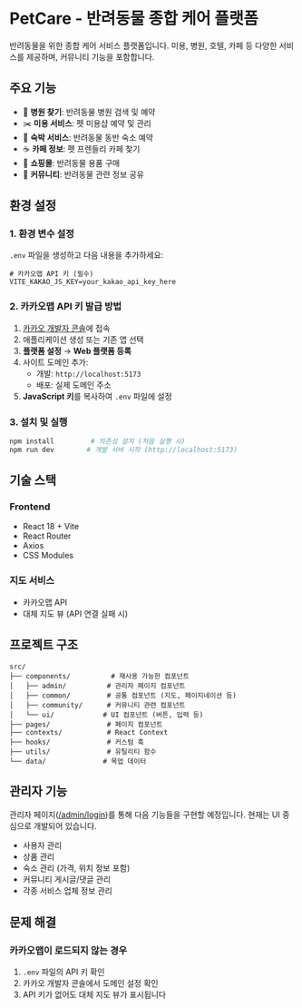 # PetCare - 반려동물 종합 케어 플랫폼

반려동물을 위한 종합 케어 서비스 플랫폼입니다. 미용, 병원, 호텔, 카페 등 다양한 서비스를 제공하며, 커뮤니티 기능을 포함합니다.

## 주요 기능

- 🏥 **병원 찾기**: 반려동물 병원 검색 및 예약
- ✂️ **미용 서비스**: 펫 미용샵 예약 및 관리
- 🏨 **숙박 서비스**: 반려동물 동반 숙소 예약
- ☕ **카페 정보**: 펫 프렌들리 카페 찾기
- 🛒 **쇼핑몰**: 반려동물 용품 구매
- 💬 **커뮤니티**: 반려동물 관련 정보 공유

## 환경 설정

### 1. 환경 변수 설정

`.env` 파일을 생성하고 다음 내용을 추가하세요:

```env
# 카카오맵 API 키 (필수)
VITE_KAKAO_JS_KEY=your_kakao_api_key_here
```

### 2. 카카오맵 API 키 발급 방법

1. [카카오 개발자 콘솔](https://developers.kakao.com/)에 접속
2. 애플리케이션 생성 또는 기존 앱 선택
3. **플랫폼 설정** → **Web 플랫폼 등록**
4. 사이트 도메인 추가:
   - 개발: `http://localhost:5173`
   - 배포: 실제 도메인 주소
5. **JavaScript 키**를 복사하여 `.env` 파일에 설정

### 3. 설치 및 실행

```bash
npm install         # 의존성 설치 (처음 실행 시)
npm run dev        # 개발 서버 시작 (http://localhost:5173)
```

## 기술 스택

### Frontend
- React 18 + Vite
- React Router
- Axios
- CSS Modules

### 지도 서비스
- 카카오맵 API
- 대체 지도 뷰 (API 연결 실패 시)

## 프로젝트 구조

```
src/
├── components/          # 재사용 가능한 컴포넌트
│   ├── admin/          # 관리자 페이지 컴포넌트
│   ├── common/         # 공통 컴포넌트 (지도, 페이지네이션 등)
│   ├── community/      # 커뮤니티 관련 컴포넌트
│   └── ui/            # UI 컴포넌트 (버튼, 입력 등)
├── pages/              # 페이지 컴포넌트
├── contexts/           # React Context
├── hooks/              # 커스텀 훅
├── utils/              # 유틸리티 함수
└── data/              # 목업 데이터
```

## 관리자 기능

관리자 페이지([/admin/login](http://localhost:5173/admin/login))를 통해 다음 기능들을 구현할 예정입니다. 현재는 UI 중심으로 개발되어 있습니다.

- 사용자 관리
- 상품 관리
- 숙소 관리 (가격, 위치 정보 포함)
- 커뮤니티 게시글/댓글 관리
- 각종 서비스 업체 정보 관리

## 문제 해결

### 카카오맵이 로드되지 않는 경우

1. `.env` 파일의 API 키 확인
2. 카카오 개발자 콘솔에서 도메인 설정 확인
3. API 키가 없어도 대체 지도 뷰가 표시됩니다
